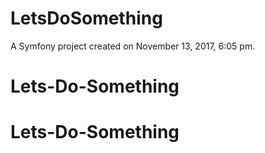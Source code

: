 LetsDoSomething
===============

A Symfony project created on November 13, 2017, 6:05 pm.
# Lets-Do-Something
# Lets-Do-Something

